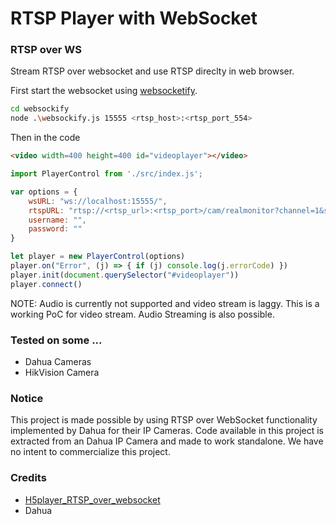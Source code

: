 # RTSP Player with WebSocket

### RTSP over WS
Stream RTSP over websocket and use RTSP direclty in web browser. 

First start the websocket using [websocketify](https://github.com/novnc/websockify-js).

```sh
cd websockify
node .\websockify.js 15555 <rtsp_host>:<rtsp_port_554>
```

Then in the code

```html
<video width=400 height=400 id="videoplayer"></video>
```

```js
import PlayerControl from './src/index.js';

var options = {
    wsURL: "ws://localhost:15555/",
    rtspURL: "rtsp://<rtsp_url>:<rtsp_port>/cam/realmonitor?channel=1&subtype=0",
    username: "",
    password: ""
}

let player = new PlayerControl(options)
player.on("Error", (j) => { if (j) console.log(j.errorCode) })
player.init(document.querySelector("#videoplayer"))
player.connect()
```

NOTE: Audio is currently not supported and video stream is laggy. This is a working PoC for video stream. Audio Streaming is also possible.

### Tested on some ...
- Dahua Cameras
- HikVision Camera

### Notice
This project is made possible by using RTSP over WebSocket functionality implemented by Dahua for their IP Cameras. Code available in this project is extracted from an Dahua IP Camera and made to work standalone. We have no intent to commercialize this project.

### Credits
 - [H5player_RTSP_over_websocket](https://github.com/LiHaifeng1995/H5player_RTSP_over_websocket)
 - Dahua